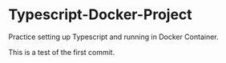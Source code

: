 # Typescript-Docker-Project
Practice setting up Typescript and running in Docker Container.

This is a test of the first commit. 
